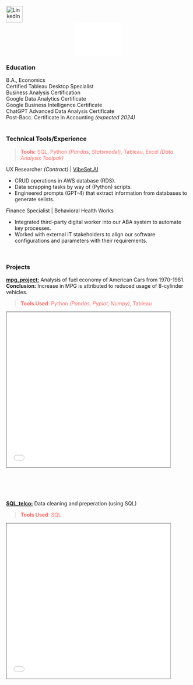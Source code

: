 <a href="https://www.linkedin.com/in/jfryyao">
    <img src="https://content.linkedin.com/content/dam/me/business/en-us/amp/brand-site/v2/bg/LI-Bug.svg.original.svg" width="45" height="45" alt="LinkedIn"> </a>

<div style="display: flex; justify-content: center; align-items: center;">
    <iframe src="misc/D3 Bar Chart.html" width="130" height="90" style="border: 0px solid white;"></iframe> </div>

### Education
B.A., Economics  
Certified Tableau Desktop Specialist  
Business Analysis Certification  
Google Data Analytics Certificate  
Google Business Intelligence Certificate  
ChatGPT Advanced Data Analysis Certificate  
Post-Bacc. Certificate in Accounting *(expected 2024)*  
<br>

### Technical Tools/Experience
> <span style="color:#FF6865">**Tools:** SQL, Python _(Pandas, Statsmodel)_, Tableau, Excel _(Data Analysis Toolpak)_ <br>


UX Researcher *(Contract)* | [VibeSet.AI](https://www.vibeset.ai)
* CRUD operations in AWS database (RDS).
* Data scrapping tasks by way of (Python) scripts.
* Engineered prompts (GPT-4) that extract information from databases to generate selists.

Finance Specialist | Behavioral Health Works
* Integrated third-party digital worker into our ABA system to automate key processes.
* Worked with external IT stakeholders to align our software configurations and parameters with their requirements.

<br>

### Projects

**[mpg_project:](https://github.com/jeyao1/jeffyao_portfolio/blob/main/mpg_project.ipynb)** Analysis of fuel economy of American Cars from 1970-1981. <br> **Conclusion:** Increase in MPG is attributed to reduced usage of 8-cylinder vehicles.

> <span style="color:#FF6865">**Tools Used**: Python _(Pandas, Pyplot, Numpy)_, Tableau </span> 


>
<iframe src="mpg_project.html" width="105%" height="500" allowfullscreen scrolling="yes" style="border: 1px solid black; transform: scale(0.85); transform-origin: top left;"></iframe>

**[SQL_telco:](https://github.com/jeyao1/jeffyao_portfolio/blob/main/SQL_telco/SQL_telco.ipynb)** Data cleaning and preperation (using SQL)

> <span style="color:#FF6865">**Tools Used**: SQL </span> 


>
<iframe src="SQL_telco/SQL_telco.html" width="105%" height="500" allowfullscreen scrolling="yes" style="border: 1px solid black; transform: scale(0.85); transform-origin: top left;"></iframe>
